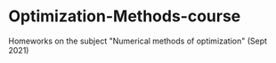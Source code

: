 # Optimization-Methods-course
Homeworks on the subject "Numerical methods of optimization" (Sept 2021)
